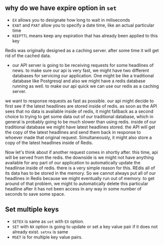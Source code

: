 ## why do we have expire option in `set`

- `EX` allows you to designate how long to wait in miliseconds
- `EXAT` and `PXAT` allow you to specify a date time, like an actual particular time
- `KEEPTTL` means keep any expiration that has already been applied to this key

Redis was originally designed as a caching server. after some time it will get rid of the cached data.

- our API server is going to be receiving requests for some headlines of news. to make sure our api is very fast, we might have two different databases for servicing our application. One might be like a traditional database like Postgresql and also we might have a redis database running as well. to make our api quick we can use our redis as a caching server.

we want to response requests as fast as possible. our api might decide to first see if the latest headlines are stored inside of redis. as soon as the API sees that no data is available inside of redis, it might fallback as a second choice to trying to get some data out of our traditional database, which in general is probably going to be much slower than using redis. inside of our traditional database we might have latest headlines stored. the API will get the copy of the latest headlines and send them back in response to whoever made that original request. Simultaneously, it might also store a copy of the latest headlines inside of Redis.

Now let's think about if another request comes in shortly after. this time, api will be served from the redis. the downside is we might not have anything available for any part of our application to automatically update the headlinse inside of redis. there is a very simple reason for this. REdis all of its data has to be stored in the memory. So we cannot always put all of our headlines in Redis because we might eventually run out of memory. to get around of that problem, we might to automatically delete this particular headline after it has not been access in any way in some number of seconds to save some space.

## Set multiple keys

- `SETEX` is same as `set` with `EX` option.
- `SET` with `NX` option is going to update or set a key value pair if it does not already exist. `setnx` is same
- `MSET` is for multiple key value pairs.
